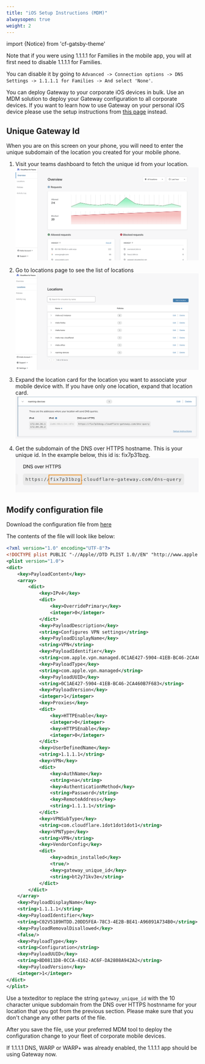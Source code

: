 ```yaml
---
title: "iOS Setup Instructions (MDM)"
alwaysopen: true
weight: 2
---
```


import {Notice} from 'cf-gatsby-theme'

<Notice>

Note that if you were using 1.1.1.1 for Families in the mobile app, you will at first need to disable 1.1.1.1 for Families. 

You can disable it by going to `Advanced -> Connection options -> DNS Settings -> 1.1.1.1 for Families -> And select 'None'`. 
</Notice>

You can deploy Gateway to your corporate iOS devices in bulk. Use an MDM solution to deploy your Gateway configuration to all corporate devices. If you want to learn how to use Gateway on your personal iOS device please use the setup instructions from [this page](/gateway/locations/setup-instructions/ios/manual/) instead.

## Unique Gateway Id
When you are on this screen on your phone, you will need to enter the unique subdomain of the location you created for your mobile phone. 

1. Visit your teams dashboard to fetch the unique id from your location.
![Go to teams dash](../../../static/go-to-teams-dashboard.png)

2. Go to locations page to see the list of locations
![Go to locations page](../../../static/go-to-locations-page.png)

3. Expand the location card for the location you want to associate your mobile device with. If you have only one location, expand that location card.
![Expand location card](../../../static/expand-location-card.png)

4. Get the subdomain of the DNS over HTTPS hostname. This is your unique id. In the example below, this id is: fix7p31bzg.
![Get unique subdomain](../../../static/unique-gateway-id.png)

## Modify configuration file

Download the configuration file from <a href="./cfteams.mobileconfig" download>here</a>

The contents of the file will look like below:
```xml
<?xml version="1.0" encoding="UTF-8"?>
<!DOCTYPE plist PUBLIC "-//Apple//DTD PLIST 1.0//EN" "http://www.apple.com/DTDs/PropertyList-1.0.dtd">
<plist version="1.0">
<dict>
	<key>PayloadContent</key>
	<array>
		<dict>
			<key>IPv4</key>
			<dict>
				<key>OverridePrimary</key>
				<integer>0</integer>
			</dict>
			<key>PayloadDescription</key>
			<string>Configures VPN settings</string>
			<key>PayloadDisplayName</key>
			<string>VPN</string>
			<key>PayloadIdentifier</key>
			<string>com.apple.vpn.managed.0C1AE427-5904-41EB-BC46-2CA460B7F683</string>
			<key>PayloadType</key>
			<string>com.apple.vpn.managed</string>
			<key>PayloadUUID</key>
			<string>0C1AE427-5904-41EB-BC46-2CA460B7F683</string>
			<key>PayloadVersion</key>
			<integer>1</integer>
			<key>Proxies</key>
			<dict>
				<key>HTTPEnable</key>
				<integer>0</integer>
				<key>HTTPSEnable</key>
				<integer>0</integer>
			</dict>
			<key>UserDefinedName</key>
			<string>1.1.1.1</string>
			<key>VPN</key>
			<dict>
				<key>AuthName</key>
				<string>na</string>
				<key>AuthenticationMethod</key>
				<string>Password</string>
				<key>RemoteAddress</key>
				<string>1.1.1.1</string>
			</dict>
			<key>VPNSubType</key>
			<string>com.cloudflare.1dot1dot1dot1</string>
			<key>VPNType</key>
			<string>VPN</string>
			<key>VendorConfig</key>
			<dict>
				<key>admin_installed</key>
				<true/>
				<key>gateway_unique_id</key>
				<string>bt2y71kv3e</string>
			</dict>
		</dict>
	</array>
	<key>PayloadDisplayName</key>
	<string>1.1.1.1</string>
	<key>PayloadIdentifier</key>
	<string>C02V5189HTDD.20DD5FEA-78C3-4E2B-BE41-A96091A734B0</string>
	<key>PayloadRemovalDisallowed</key>
	<false/>
	<key>PayloadType</key>
	<string>Configuration</string>
	<key>PayloadUUID</key>
	<string>8D0811D8-0CCA-4162-AC6F-DA2808A942A2</string>
	<key>PayloadVersion</key>
	<integer>1</integer>
</dict>
</plist>
```

Use a texteditor to replace the string `gateway_unique_id` with the 10 character unique subdomain from the DNS over HTTPS hostnname for your location that you got from the previous section. Please make sure that you don't change any other parts of the file. 

After you save the file, use your preferred MDM tool to deploy the configuration change to your fleet of corporate mobile devices.

If 1.1.1.1 DNS, WARP or WARP+ was already enabled, the 1.1.1.1 app should be using Gateway now. 